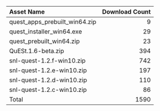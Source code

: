 | Asset Name                    |   Download Count |
|:------------------------------|-----------------:|
| quest_apps_prebuilt_win64.zip |                9 |
| quest_installer_win64.exe     |               29 |
| quest_prebuilt_win64.zip      |               23 |
| QuESt.1.6-beta.zip            |              394 |
| snl-quest-1.2.f-win10.zip     |              742 |
| snl-quest-1.2.e-win10.zip     |              197 |
| snl-quest-1.2.d-win10.zip     |              110 |
| snl-quest-1.2.c-win10.zip     |               86 |
| Total                         |             1590 |